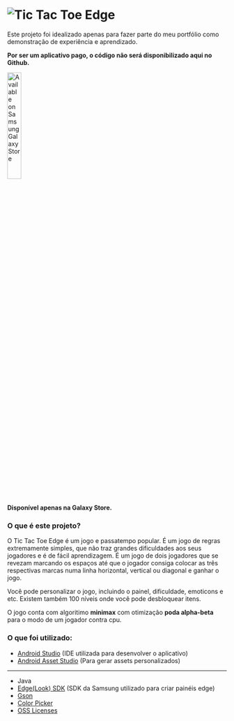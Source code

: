 # ![](https://lh3.googleusercontent.com/gUN60cX0MEdjT7dLDgc63ZKl0wiwL_EyHa02JbKh9uuiKIul3c5tMymBgxVMglvvTBWf=h450-rw?raw=true "Tic Tac Toe Edge")
Este projeto foi idealizado apenas para fazer parte do meu portfólio como demonstração de experiência e aprendizado.

**Por ser um aplicativo pago, o código não será disponibilizado aqui no Github.**

<a href="https://galaxy.store/98TTT"><img src="https://img.samsungapps.com/seller/images/badges/galaxyStore/png_big/GalaxyStore_Portuguese(Brazil).png?3" alt="Available on Samsung Galaxy Store" width="25%"></a>

**Disponível apenas na Galaxy Store.**

### O que é este projeto?

O Tic Tac Toe Edge é um jogo e passatempo popular. É um jogo de regras extremamente simples, que não traz grandes dificuldades aos seus jogadores e é de fácil aprendizagem.
É um jogo de dois jogadores que se revezam marcando os espaços até que o jogador consiga colocar as três respectivas marcas numa linha horizontal, vertical ou diagonal e ganhar o jogo.

Você pode personalizar o jogo, incluindo o painel, dificuldade, emoticons e etc.
Existem também 100 níveis onde você pode desbloquear itens.

O jogo conta com algoritimo **minimax** com otimização **poda alpha-beta** para o modo de um jogador contra cpu.

### O que foi utilizado:

* [Android Studio](https://developer.android.com/studio) (IDE utilizada para desenvolver o aplicativo)
* [Android Asset Studio](http://romannurik.github.io/AndroidAssetStudio/index.html) (Para gerar assets personalizados)

<hr>

* Java
* [Edge(Look) SDK](https://developer.samsung.com/galaxy/edge) (SDK da Samsung utilizado para criar painéis edge)
* [Gson](https://github.com/google/gson)
* [Color Picker](https://github.com/jaredrummler/ColorPicker)
* [OSS Licenses](https://github.com/google/play-services-plugins/tree/master/oss-licenses-plugin)

